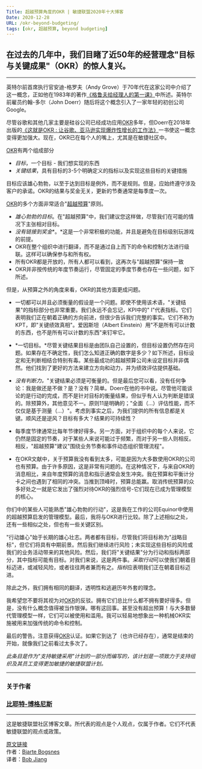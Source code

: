 ```yaml
---
Title: 超越预算角度的OKR | 敏捷联盟2020年十大博客
Date: 2020-12-28
URL: /okr-beyond-budgeting/
tags: [okr, 超越预算, beyond budgeting]
---
```


在过去的几年中，我们目睹了近50年的经营理念"目标与关键成果"（OKR）的惊人复兴。
------------------------------------------

* * * * *

英特尔前首席执行官安迪-格罗夫（Andy Grove）于70年代在这家公司中介绍了这一概念，正如他在1983年的著作[《格鲁夫给经理人的第一课》](https://book.douban.com/subject/27178870/)中所述。英特尔前雇员约翰-多尔（John Doerr）随后将这个概念引入了一家年轻的初创公司Google。

尽管谷歌和其他几家主要是硅谷公司已经成功应用[OKR](/tags/okr.html)多年，但Doerr在2018年出版的[《这就是OKR : 让谷歌、亚马逊实现爆炸性增长的工作法》](https://book.douban.com/subject/30396635/)一书使这一概念变得更加强大。现在，OKR已在每个人的嘴上，尤其是在敏捷社区中。

[OKR](/tags/okr.html)有两个组成部分

- *目标*，一个目标 - 我们想实现的东西
- *关键结果*，具有目标的3-5个明确定义的指标以及实现这些目标的关键措施

目标应该雄心勃勃，以至于达到目标是例外，而不是规则。但是，应始终遵守涉及客户的承诺。OKR的结果与奖金无关，更新的节奏通常是每季度一次。

[OKR](/tags/okr.html)的多个方面非常适合"[超越预算](https://bbrt.org/)"原则。

- *雄心勃勃的目标*。在"超越预算"中，我们建议您这样做，尽管我们在可能的情况下主张相对目标。
- *没有链接到奖金**。*这是一个非常积极的功能，并且是避免在目标级别玩游戏的前提。
- OKR在整个组织中进行翻译，而不是通过自上而下的命令和控制方法进行级联。这样可以确保参与和所有权。
- 所有OKR都是开放的，所有人都可以看到，这再次与"超越预算"保持一致
- OKR并非按传统的年度节奏运行，尽管固定的季度节奏也存在一些问题，如下所述。

但是，从预算之外的角度来看，OKR的其他方面更成问题。

- 一切都可以并且必须衡量的假设是一个问题。即使不使用该术语，"关键结果"的指标部分也非常重要。我们永远不会忘记，KPI中的" I"代表指标。它们表明我们正在朝着正确的方向前进，但很少告诉我们完整的事实。它们不称为KPT，即"关键绩效真相"。爱因斯坦（Albert Einstein）用"不是所有可以计数的东西，也不是所有可以计数的东西"来钉牢它。

- *一切目标。*尽管关键结果目标是由团队自己设置的，但目标设置仍然存在问题。如果存在不确定性，我们怎么知道正确的数字是多少？如下所述，目标设定和无判断相结合特别有毒。某些最成功的超越预算公司未设定目标并非偶然。他们找到了更好的方法来建立方向和动力，并为绩效评估提供基础。

- *没有判断力。*"关键结果必须是可衡量的。但是最后您可以看，没有任何争论：我是做还是不做？是？没有？简单。Doerr在他的书中说。尽管他可能谈论的是行动的完成，而不是针对目标的衡量结果，但似乎有人认为判断是错误的。除预算外，其他意见不一。原则11是明确的；"全面（...）评估性能，而不仅仅是基于测量（...）"。考虑到事实之后，为我们提供的所有信息都是关键。顺风还是逆风？目标有多大？结果的可持续性？
- 每季度节律通常比每年节律好得多。另一方面，对于组织中的每个人来说，它仍然是固定的节奏，对于某些人来说可能过于频繁，而对于另一些人则相反。相反，"超越预算"建议"围绕业务节奏和事件动态组织管理流程"。
- 在OKR文献中，关于预算我没有看到太多，可能是因为大多数使用OKR的公司也有预算。由于许多原因，这是非常有问题的。在这种情况下，与来自OKR的消息相比，来自年度预算的消息和指示通常会发生冲突。我在预算和平衡计分卡之间也遇到了相同的冲突。当推到顶峰时，预算总能赢。取消传统预算的众多好处之一就是它发出了强烈对待OKR的强烈信号-它们现在已成为管理模型的核心。

你们中的某些人可能熟悉"雄心勃勃的行动"，这是我在工作的公司Equinor中使用的超越预算启发的管理模型。最后，我将与OKR进行比较。除了上述相似之处，还有一些相似之处，但也有一些关键区别。

"行动雄心"始于长期的雄心壮志。两者都有目标，尽管我们将目标称为"战略目标"，但它们将具有中期前景。然后我们继续进行风险；未实现这些目标的风险或我们的业务活动带来的其他风险。然后，我们将"关键结果"分为行动和指标两部分，其中指标可能有目标。对我们来说，这是两件事。*采取行动*可以使我们朝着目标迈进，或减轻风险，或者往往两者兼而有之。*指标*应表明我们正在朝着目标迈进。

除此之外，我们拥有相同的翻译，透明性和逃避历年外套的理念。

我希望您不要将其视为对[OKR](/tags/okr.html)的反驳。拥有它们总比什么都不拥有要好得多。但是，没有什么概念值得被当作银弹。哪有这回事。甚至没有超出预算！与大多数替代管理模型一样，它们可以被使用和滥用。我可以轻易地想象出一种机械OKR实施被用来加强传统的命令和控制。

最后的警告。注意获得[OKR](/tags/okr.html)认证。如果它到达了（也许已经存在），通常是结束的开始，就像我们之前看过太多次了。

*此条目是作为"支持敏捷采用"计划的一部分而编写的，该计划是一项致力于支持组织及其员工变得更加敏捷的敏捷联盟计划。*

* * * * *

### 关于作者

### [比耶特-博格尼斯](https://www.agilealliance.org/okrs-from-a-beyond-budgeting-perspective/#aa-author-bio-8095488)

* * * * *

这是敏捷联盟社区博客文章。所代表的观点是个人观点，仅属于作者。它们不代表敏捷联盟的观点或政策。

[原文链接](https://www.agilealliance.org/okrs-from-a-beyond-budgeting-perspective/)  
作者：[Bjarte Bogsnes](https://www.agilealliance.org/author/8095488)  
译者：[Bob Jiang](https://www.bobjiang.com)
